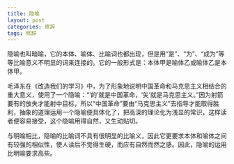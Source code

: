 ```yaml
---
title: 隐喻
layout: post
categories: 修辞
tags: 修辞
---
```


隐喻也叫暗喻，它的本体、喻体、比喻词也都出现，但是用“是”、“为”、“成为”等等比喻意义不明显的词来连接的。它的一般形式是：本体甲是喻体乙或喻体乙是本体甲。

毛泽东在《改造我们的学习》中，为了形象地说明中国革命和马克思主义相结合的重大意义，使用了一个隐喻：“‘的’就是中国革命，‘矢’就是马克思主义。”因为射箭要有的放失才能射中目标，所以“中国革命”要由“马克思主义”去指导才能取得胜利，抽象的道理运用一个隐喻便具体化了，把高深的理论化为浅显的常识，这样读者便容易接受，这个隐喻用得自然，又生动贴切。

与明喻相比，隐喻的比喻词不具有很明显的比喻义，因此它更要求本体和喻体之间有较强的相似性，使人读后不觉得生硬，而应有自然而然之感。因此，隐喻的运用比明喻要求高些。 